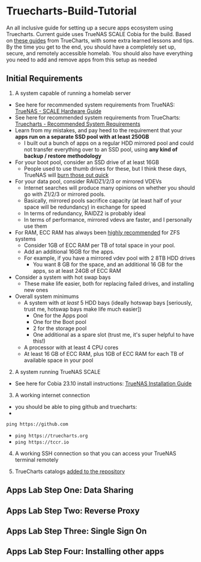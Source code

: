 # Truecharts-Build-Tutorial
An all inclusive guide for setting up a secure apps ecosystem using Truecharts. Current guide uses TrueNAS SCALE Cobia for the build. 
Based on [these guides](https://truecharts.org/manual/SCALE/guides/getting-started) from TrueCharts, with some extra learned lessons and tips.
By the time you get to the end, you should have a completely set up, secure, and remotely accessible homelab.
You should also have everything you need to add and remove apps from this setup as needed

## Initial Requirements

1. A system capable of running a homelab server
  - See here for recommended system requirements from TrueNAS: [TrueNAS - SCALE Hardware Guide](https://www.truenas.com/docs/scale/23.10/gettingstarted/scalehardwareguide/)
  - See here for recommended system requirements from TrueCharts: [Truecharts - Recommended System Requirements](https://truecharts.org/manual/systemrequirements/)
  - Learn from my mistakes, and pay heed to the requirement that your **apps run on a separate SSD pool with at least 250GB**
    - I built out a bunch of apps on a regular HDD mirrored pool and could not transfer everything over to an SSD pool, using **any kind of backup / restore methodology**
  - For your boot pool, consider an SSD drive of at least 16GB
    - People used to use thumb drives for these, but I think these days, TrueNAS will [burn those out quick](https://www.truenas.com/community/threads/truenas-on-usb-drive.91273/)
  - For your data pool, consider RAIDZ1/2/3 or mirrored VDEVs
    - Internet searches will produce many opinions on whether you should go with Z1/2/3 or mirrored pools.
    - Basically, mirrored pools sacrifice capacity (at least half of your space will be redundancy) in exchange for speed
    - In terms of redundancy, RAIDZ2 is probably ideal
    - In terms of performance, mirrored vdevs are faster, and I personally use them
  - For RAM, ECC RAM has always been [highly recommended](https://www.truenas.com/community/threads/truenas-on-system-without-ecc-ram-vs-other-nas-os.107611/) for ZFS systems
    - Consider 1GB of ECC RAM per TB of total space in your pool.
    - Add an additional 16GB for the apps.
    - For example, if you have a mirrored vdev pool with 2 8TB HDD drives
      - You want 8 GB for the space, and an additional 16 GB for the apps, so at least 24GB of ECC RAM
  - Consider a system with hot swap bays
    - These make life easier, both for replacing failed drives, and installing new ones
  - Overall system minimums
    - A system with *at least* 5 HDD bays (ideally hotswap bays [seriously, trust me, hotswap bays make life much easier])
      - One for the Apps pool
      - One for the Boot pool
      - 2 for the storage pool
      - One additional as a spare slot (trust me, it's super helpful to have this!)
    - A processor with at least 4 CPU cores
    - At least 16 GB of ECC RAM, plus 1GB of ECC RAM for each TB of available space in your pool

2. A system running TrueNAS SCALE
  - See here for Cobia 23.10 install instructions: [TrueNAS Installation Guide](https://www.truenas.com/docs/scale/23.10/gettingstarted/)

3. A working internet connection
  - you should be able to ping github and truecharts:
  -
  ```
  ping https://github.com
  ```
  - ```ping https://truecharts.org```
  - ```ping https://tccr.io```

4. A working SSH connection so that you can access your TrueNAS terminal remotely
   
5. TrueCharts catalogs [added to the repository](https://truecharts.org/manual/SCALE/guides/getting-started/#adding-truecharts)

     
## Apps Lab Step One: Data Sharing

## Apps Lab Step Two: Reverse Proxy

## Apps Lab Step Three: Single Sign On

## Apps Lab Step Four: Installing other apps
